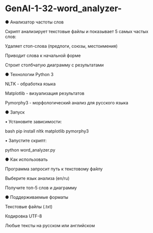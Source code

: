 # GenAI-1-32-word_analyzer-
● Анализатор частоты слов

Скрипт анализирует текстовые файлы и показывает 5 самых частых слов:

Удаляет стоп-слова (предлоги, союзы, местоимения)

Приводит слова к начальной форме

Строит столбчатую диаграмму с результатами

● Технологии Python 3

NLTK - обработка языка

Matplotlib - визуализация результатов

Pymorphy3 - морфологический анализ для русского языка

● Запуск 

• Установите зависимости:

bash
pip install nltk matplotlib pymorphy3

• Запустите скрипт:

python word_analyzer.py

● Как использовать

Программа запросит путь к текстовому файлу

Выберите язык анализа (en/ru)

Получите топ-5 слов и диаграмму

● Поддерживаемые форматы

Текстовые файлы (.txt)

Кодировка UTF-8

Любые тексты на русском или английском
